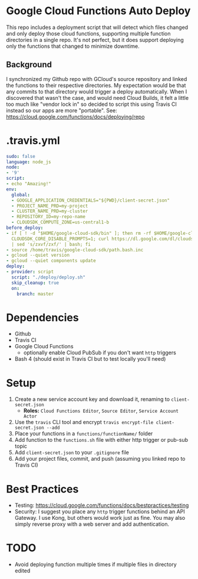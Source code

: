 # Google Cloud Functions Auto Deploy
This repo includes a deployment script that will detect which files changed 
and only deploy those cloud functions, supporting multiple function directories 
in a single repo. It's not perfect, but it does support deploying only the functions 
that changed to minimize downtime.

## Background
I synchronized my Github repo with GCloud's source repository and linked the functions to their 
respective directories. My expectation would be that any commits to that directory would trigger a 
deploy automatically. When I discovered that wasn't the case, and would need Cloud Builds, it 
felt a little too much like "vendor lock in" so decided to script this using Travis CI instead so 
our apps are more "portable". See: https://cloud.google.com/functions/docs/deploying/repo

# .travis.yml
```yaml
sudo: false
language: node_js
node:
- '9'
script:
- echo "Amazing!"
env:
  global:
  - GOOGLE_APPLICATION_CREDENTIALS="${PWD}/client-secret.json"
  - PROJECT_NAME_PRD=my-project
  - CLUSTER_NAME_PRD=my-cluster
  - REPOSITORY_ID=my-repo-name
  - CLOUDSDK_COMPUTE_ZONE=us-central1-b
before_deploy:
- if [ ! -d "$HOME/google-cloud-sdk/bin" ]; then rm -rf $HOME/google-cloud-sdk; export
  CLOUDSDK_CORE_DISABLE_PROMPTS=1; curl https://dl.google.com/dl/cloudsdk/channels/rapid/install_google_cloud_sdk.bash
  | sed 's/zxvf/zxf/' | bash; fi
- source /home/travis/google-cloud-sdk/path.bash.inc
- gcloud --quiet version
- gcloud --quiet components update
deploy:
- provider: script
  script: "./deploy/deploy.sh"
  skip_cleanup: true
  on:
    branch: master
```

# Dependencies
 * Github
 * Travis CI
 * Google Cloud Functions
   * optionally enable Cloud PubSub if you don't want `http` triggers
 * Bash 4 (should exist in Travis CI but to test locally you'll need)

# Setup
1. Create a new service account key and download it, renaming to `client-secret.json`
   * **Roles:** `Cloud Functions Editor`, `Source Editor`, `Service Account Actor`
2. Use the `travis` CLI tool and encrypt `travis encrypt-file client-secret.json --add`
3. Place your functions in a `functions/functionName/` folder
4. Add function to the `functions.sh` file with either http trigger or pub-sub topic
5. Add `client-secret.json` to your `.gitignore` file
6. Add your project files, commit, and push (assuming you linked repo to Travis CI)

# Best Practices
 * Testing: https://cloud.google.com/functions/docs/bestpractices/testing
 * Security: I suggest you place any `http` trigger functions behind an API Gateway. I use Kong, 
   but others would work just as fine. You may also simply reverse proxy with a web server and 
   add authentication.

# TODO
 * Avoid deploying function multiple times if multiple files in directory edited
